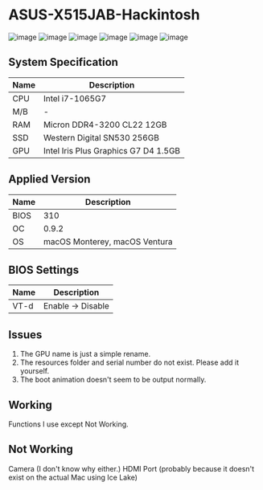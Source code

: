 # ASUS-X515JAB-Hackintosh
![image](https://github.com/yopoplay/ASUS-X515JAB-Hackintosh/assets/105102345/8d7b4274-9205-4f4f-ad7b-0e31e3309a64)
![image](https://github.com/yopoplay/ASUS-X515JAB-Hackintosh/assets/105102345/18311f80-c0ef-499f-92e4-80b469f21ba4)
![image](https://github.com/yopoplay/ASUS-X515JAB-Hackintosh/assets/105102345/778260d6-cb69-4bbc-a84e-80c2a1324d62)
![image](https://github.com/yopoplay/ASUS-X515JAB-Hackintosh/assets/105102345/8101c81f-94ec-472e-93f6-cbeb196ed839)
![image](https://github.com/yopoplay/ASUS-X515JAB-Hackintosh/assets/105102345/c09dd26e-eb1b-4a0a-b43e-6d966c29e49f)
![image](https://github.com/yopoplay/ASUS-X515JAB-Hackintosh/assets/105102345/0fc89889-64d4-498f-93ec-fa709dd345a8)

## System Specification
| Name | Description |
| - | - |
| CPU | Intel i7-1065G7 |
| M/B | - |
| RAM | Micron DDR4-3200 CL22 12GB |
| SSD | Western Digital SN530 256GB |
| GPU | Intel Iris Plus Graphics G7 D4 1.5GB |

## Applied Version
| Name | Description |
| - | - |
| BIOS | 310 |
| OC | 0.9.2 |
| OS | macOS Monterey, macOS Ventura |

## BIOS Settings
| Name | Description |
| - | - |
| VT-d | Enable -> Disable |

## Issues
1. The GPU name is just a simple rename.
2. The resources folder and serial number do not exist. Please add it yourself.
3. The boot animation doesn't seem to be output normally.

## Working
Functions I use except Not Working.

## Not Working
Camera (I don't know why either.)
HDMI Port (probably because it doesn't exist on the actual Mac using Ice Lake)
